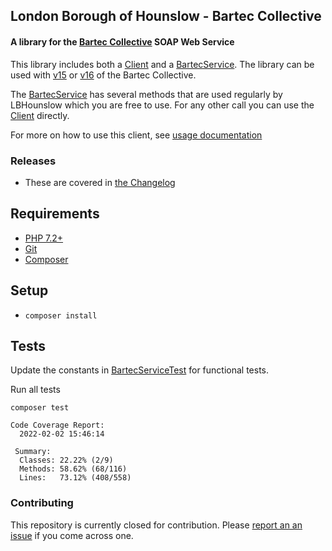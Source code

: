 ## London Borough of Hounslow - Bartec Collective

#### A library for the [Bartec Collective](https://www.bartecmunicipal.com/software/collective/) SOAP Web Service

This library includes both a [Client](src/Client/Client.php) and a [BartecService](src/Service/BartecService.php). The library can be used with [v15](https://collectiveapi.bartec-systems.com/API-R1531/CollectiveAPI.asmx?WSDL) or [v16](https://collectiveapi.bartec-systems.com/API-R1604/CollectiveAPI.asmx?WSDL) of the Bartec Collective.

The [BartecService](src/Service/BartecService.php) has several methods that are used regularly by LBHounslow which you are free to use. For any other call you can use the [Client](src/Client/Client.php) directly.

For more on how to use this client, see [usage documentation](docs/USAGE.md)

### Releases

- These are covered in [the Changelog](docs/CHANGELOG.md)

## Requirements

- [PHP 7.2+](https://www.php.net/downloads.php)
- [Git](https://git-scm.com/downloads)
- [Composer](https://getcomposer.org)

## Setup

- `composer install`

## Tests

Update the constants in [BartecServiceTest](tests/functional/Service/BartecServiceTest.php) for functional tests.

Run all tests
 
`composer test`

```
Code Coverage Report:      
  2022-02-02 15:46:14      
                           
 Summary:                  
  Classes: 22.22% (2/9)    
  Methods: 58.62% (68/116) 
  Lines:   73.12% (408/558)
```

### Contributing

This repository is currently closed for contribution. Please [report an an issue](https://github.com/LBHounslow/bartec/issues) if you come across one.
